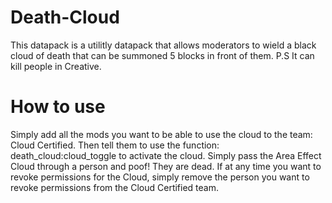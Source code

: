 # Death-Cloud
This datapack is a utilitly datapack that allows moderators to wield a black cloud of death that can be summoned 5 blocks in front of them.
P.S It can kill people in Creative.

# How to use
Simply add all the mods you want to be able to use the cloud to the team: Cloud Certified. Then tell them to use the function: death_cloud:cloud_toggle to activate the cloud.
Simply pass the Area Effect Cloud through a person and poof! They are dead. If at any time you want to revoke permissions for the Cloud, simply remove the person you want to revoke permissions from the Cloud Certified team.